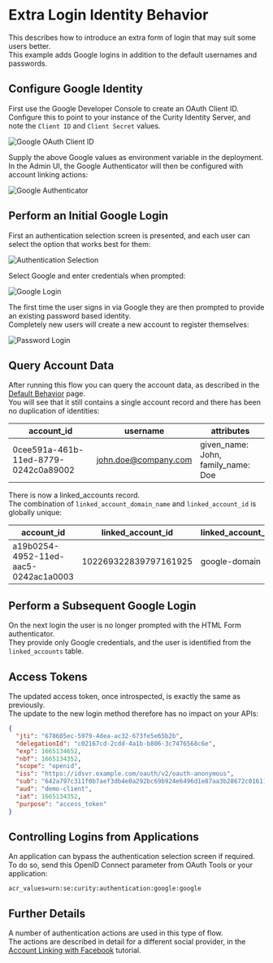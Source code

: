 # Extra Login Identity Behavior

This describes how to introduce an extra form of login that may suit some users better.\
This example adds Google logins in addition to the default usernames and passwords.

## Configure Google Identity

First use the Google Developer Console to create an OAuth Client ID.\
Configure this to point to your instance of the Curity Identity Server, and note the `Client ID` and `Client Secret` values.

![Google OAuth Client ID](../images/2-extra-login-behavior/google-oauth-client-id.jpg)

Supply the above Google values as environment variable in the deployment.\
In the Admin UI, the Google Authenticator will then be configured with account linking actions:

![Google Authenticator](../images/2-extra-login-behavior/google-authenticator.jpg)

## Perform an Initial Google Login

First an authentication selection screen is presented, and each user can select the option that works best for them:

![Authentication Selection](../images/2-extra-login-behavior/authentication-selection.jpg)

Select Google and enter credentials when prompted:

![Google Login](../images/2-extra-login-behavior/google-login.jpg)

The first time the user signs in via Google they are then prompted to provide an existing password based identity.\
Completely new users will create a new account to register themselves:

![Password Login](../images/1-default-behavior/initial-login.jpg)

## Query Account Data

After running this flow you can query the account data, as described in the [Default Behavior](./1-default-behavior.md) page.\
You will see that it still contains a single account record and there has been no duplication of identities:

| account_id | username | attributes |
| ---------- | -------- | ----- |
| 0cee591a-461b-11ed-8779-0242c0a89002 | john.doe@company.com | given_name: John, family_name: Doe |

There is now a linked_accounts record.\
The combination of `linked_account_domain_name` and `linked_account_id` is globally unique:

| account_id | linked_account_id | linked_account_domain_name | linking_account_manager |
| ---------- | ----------------- | -------------------------- | ----------------------- |
| a19b0254-4952-11ed-aac5-0242ac1a0003 | 102269322839797161925 | google-domain | default-account-manager |

## Perform a Subsequent Google Login

On the next login the user is no longer prompted with the HTML Form authenticator.\
They provide only Google credentials, and the user is identified from the `linked_accounts` table.

## Access Tokens

The updated access token, once introspected, is exactly the same as previously.\
The update to the new login method therefore has no impact on your APIs:

```json
{
  "jti": "678605ec-5979-4dea-ac32-673fe5e65b2b",
  "delegationId": "c02167cd-2cdd-4a1b-b806-3c7476568c6e",
  "exp": 1665134652,
  "nbf": 1665134352,
  "scope": "openid",
  "iss": "https://idsvr.example.com/oauth/v2/oauth-anonymous",
  "sub": "642a797c311f0b7aef3db4e0a292bc69b924e6496d1e87aa3b28672c01611da7",
  "aud": "demo-client",
  "iat": 1665134352,
  "purpose": "access_token"
}
```

## Controlling Logins from Applications

An application can bypass the authentication selection screen if required.\
To do so, send this OpenID Connect parameter from OAuth Tools or your application:

```text
acr_values=urn:se:curity:authentication:google:google
```

## Further Details

A number of authentication actions are used in this type of flow.\
The actions are described in detail for a different social provider, in the [Account Linking with Facebook](https://curity.io/resources/learn/account-linking-with-facebook/) tutorial.